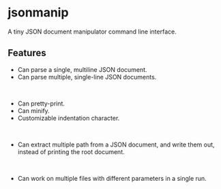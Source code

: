 jsonmanip
=========

A tiny JSON document manipulator command line interface.

Features
--------

- Can parse a single, multiline JSON document.
- Can parse multiple, single-line JSON documents.

&nbsp;

- Can pretty-print.
- Can minify.
- Customizable indentation character.

&nbsp;
 
- Can extract multiple path from a JSON document, and write them out, instead of printing the root document.

&nbsp;
 
- Can work on multiple files with different parameters in a single run.
